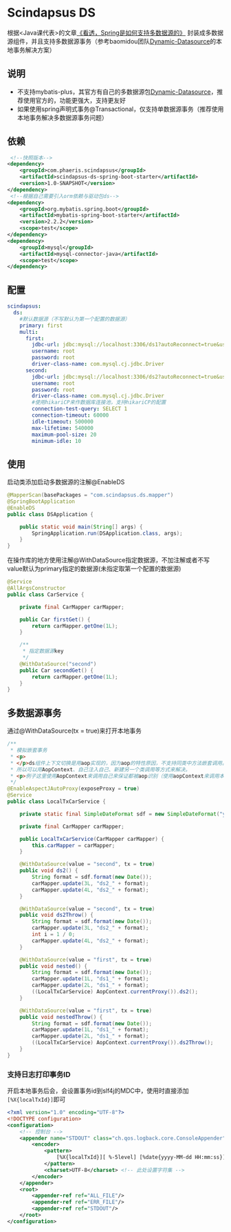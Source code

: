 # Scindapsus DS

根据<Java课代表>的文章[《看透，Spring是如何支持多数据源的》]
封装成多数据源组件，并且支持多数据源事务（参考baomidou团队[Dynamic-Datasource]的本地事务解决方案）

## 说明

- 不支持mybatis-plus，其官方有自己的多数据源包[Dynamic-Datasource]，推荐使用官方的，功能更强大，支持更友好
- 如果使用spring声明式事务@Transactional，仅支持单数据源事务（推荐使用本地事务解决多数据源事务问题）

## 依赖

```xml
 <!--快照版本-->
<dependency>
    <groupId>com.phaeris.scindapsus</groupId>
    <artifactId>scindapsus-ds-spring-boot-starter</artifactId>
    <version>1.0-SNAPSHOT</version>
</dependency>
 <!--根据自己需要引入orm依赖与驱动包ds-->
<dependency>
    <groupId>org.mybatis.spring.boot</groupId>
    <artifactId>mybatis-spring-boot-starter</artifactId>
    <version>2.2.2</version>
    <scope>test</scope>
</dependency>
<dependency>
    <groupId>mysql</groupId>
    <artifactId>mysql-connector-java</artifactId>
    <scope>test</scope>
</dependency>
```

## 配置

```yaml
scindapsus:
  ds:
    #默认数据源（不写默认为第一个配置的数据源）
    primary: first
    multi:
      first:
        jdbc-url: jdbc:mysql://localhost:3306/ds1?autoReconnect=true&useUnicode=true&characterEncoding=utf8&zeroDateTimeBehavior=CONVERT_TO_NULL&useSSL=false&serverTimezone=GMT%2B8
        username: root
        password: root
        driver-class-name: com.mysql.cj.jdbc.Driver
      second:
        jdbc-url: jdbc:mysql://localhost:3306/ds2?autoReconnect=true&useUnicode=true&characterEncoding=utf8&zeroDateTimeBehavior=CONVERT_TO_NULL&useSSL=false&serverTimezone=GMT%2B8
        username: root
        password: root
        driver-class-name: com.mysql.cj.jdbc.Driver
        #使用hikariCP来作数据库连接池，支持hikariCP的配置
        connection-test-query: SELECT 1
        connection-timeout: 60000
        idle-timeout: 500000
        max-lifetime: 540000
        maximum-pool-size: 20
        minimum-idle: 10
```

## 使用

启动类添加启动多数据源的注解@EnableDS

```java
@MapperScan(basePackages = "com.scindapsus.ds.mapper")
@SpringBootApplication
@EnableDS
public class DSApplication {

    public static void main(String[] args) {
        SpringApplication.run(DSApplication.class, args);
    }
}
```

在操作库的地方使用注解@WithDataSource指定数据源，不加注解或者不写value默认为primary指定的数据源(未指定取第一个配置的数据源)

```java
@Service
@AllArgsConstructor
public class CarService {

    private final CarMapper carMapper;

    public Car firstGet() {
        return carMapper.getOne(1L);
    }

    /**
     * 指定数据源key
     */
    @WithDataSource("second")
    public Car secondGet() {
        return carMapper.getOne(1L);
    }
}
```

## 多数据源事务
通过@WithDataSource(tx = true)来打开本地事务
```java
/**
 * 模拟嵌套事务
 * <p>
 * </p>ds组件上下文切换是用aop实现的，因为aop的特性原因，不支持同类中方法嵌套调用。直接嵌套调用会单纯认为是方法调用，aop辐射不到，
 * 所以可以用AopContext、自己注入自己、新建另一个类调用等方式来解决。
 * <p>例子这里使用AopContext来调用自己来保证都被aop识别（使用aopContext来调用本类其他方法需要设置aop的exposeProxy为true，不然会抛错）
 */
@EnableAspectJAutoProxy(exposeProxy = true)
@Service
public class LocalTxCarService {

    private static final SimpleDateFormat sdf = new SimpleDateFormat("yyyyMMddHHmmss");

    private final CarMapper carMapper;

    public LocalTxCarService(CarMapper carMapper) {
        this.carMapper = carMapper;
    }

    @WithDataSource(value = "second", tx = true)
    public void ds2() {
        String format = sdf.format(new Date());
        carMapper.update(3L, "ds2_" + format);
        carMapper.update(4L, "ds2_" + format);
    }

    @WithDataSource(value = "second", tx = true)
    public void ds2Throw() {
        String format = sdf.format(new Date());
        carMapper.update(3L, "ds2_" + format);
        int i = 1 / 0;
        carMapper.update(4L, "ds2_" + format);
    }

    @WithDataSource(value = "first", tx = true)
    public void nested() {
        String format = sdf.format(new Date());
        carMapper.update(1L, "ds1_" + format);
        carMapper.update(2L, "ds1_" + format);
        ((LocalTxCarService) AopContext.currentProxy()).ds2();
    }

    @WithDataSource(value = "first", tx = true)
    public void nestedThrow() {
        String format = sdf.format(new Date());
        carMapper.update(1L, "ds1_" + format);
        carMapper.update(2L, "ds1_" + format);
        ((LocalTxCarService) AopContext.currentProxy()).ds2Throw();
    }
}

```

### 支持日志打印事务ID
开启本地事务后会，会设置事务id到slf4j的MDC中，使用时直接添加`[%X{localTxId}]`即可
```xml
<?xml version="1.0" encoding="UTF-8"?>
<!DOCTYPE configuration>
<configuration>
    <!-- 控制台 -->
    <appender name="STDOUT" class="ch.qos.logback.core.ConsoleAppender">
        <encoder>
            <pattern>
                [%X{localTxId}][ %-5level] [%date{yyyy-MM-dd HH:mm:ss}] [%thread] %logger{96} [%line] - %msg%n
            </pattern>
            <charset>UTF-8</charset> <!-- 此处设置字符集 -->
        </encoder>
    </appender>
    <root>
        <appender-ref ref="ALL_FILE"/>
        <appender-ref ref="ERR_FILE"/>
        <appender-ref ref="STDOUT"/>
    </root>
</configuration>
```

[《看透，Spring是如何支持多数据源的》]:https://mp.weixin.qq.com/s/at-QJjpFi3PK7jyk0hCwcA

[Dynamic-Datasource]:https://gitee.com/baomidou/dynamic-datasource-spring-boot-starter
